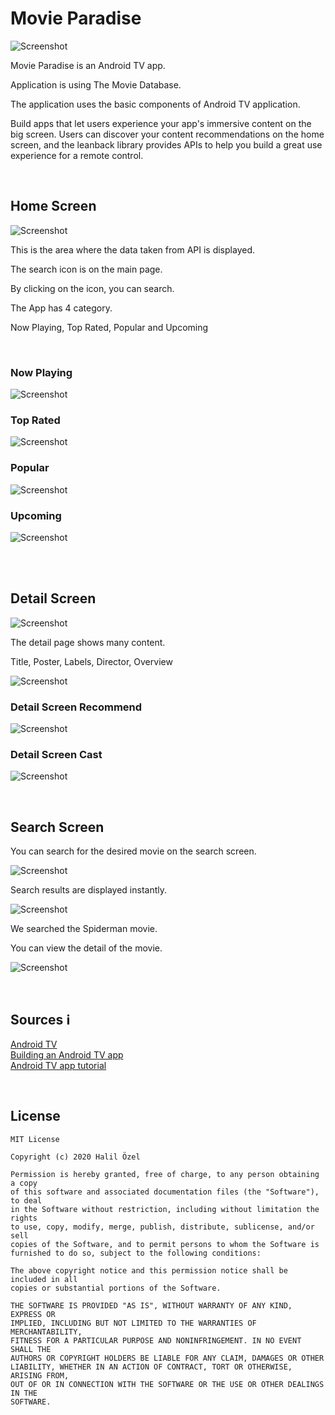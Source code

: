 # Movie Paradise

![Screenshot](https://github.com/halilozel1903/MovieParadise/blob/master/screenshots/androidtv.jpg)

Movie Paradise is an Android TV app.

Application is using The Movie Database.

The application uses the basic components of Android TV application.

Build apps that let users experience your app's immersive content on the big screen. Users can discover your content recommendations on the home screen, and the leanback library provides APIs to help you build a great use experience for a remote control.

<br>

## Home Screen

![Screenshot](https://github.com/halilozel1903/MovieParadise/blob/master/screenshots/home.png)

This is the area where the data taken from API is displayed.

The search icon is on the main page.

By clicking on the icon, you can search.

The App has 4 category.

Now Playing, Top Rated, Popular and Upcoming

<br>

### Now Playing

![Screenshot](https://github.com/halilozel1903/MovieParadise/blob/master/screenshots/nowplaying_focus.png)

### Top Rated

![Screenshot](https://github.com/halilozel1903/MovieParadise/blob/master/screenshots/toprated.png)

### Popular

![Screenshot](https://github.com/halilozel1903/MovieParadise/blob/master/screenshots/popular.png)


### Upcoming

![Screenshot](https://github.com/halilozel1903/MovieParadise/blob/master/screenshots/upcoming.png)

<br> <br>


## Detail Screen

![Screenshot](https://github.com/halilozel1903/MovieParadise/blob/master/screenshots/detail.png)

The detail page shows many content.

Title, Poster, Labels, Director, Overview

![Screenshot](https://github.com/halilozel1903/MovieParadise/blob/master/screenshots/detail_area.png)


### Detail Screen Recommend

![Screenshot](https://github.com/halilozel1903/MovieParadise/blob/master/screenshots/detail_recommend.png)


### Detail Screen Cast

![Screenshot](https://github.com/halilozel1903/MovieParadise/blob/master/screenshots/detail_cast.png)

<br>

## Search Screen

You can search for the desired movie on the search screen.

![Screenshot](https://github.com/halilozel1903/MovieParadise/blob/master/screenshots/search.png)

Search results are displayed instantly.

![Screenshot](https://github.com/halilozel1903/MovieParadise/blob/master/screenshots/search_result.png)

We searched the Spiderman movie.

You can view the detail of the movie.

![Screenshot](https://github.com/halilozel1903/MovieParadise/blob/master/screenshots/search_result_detail.png)

<br>

## Sources ℹ️

[Android TV](https://developer.android.com/tv/) <br>
[Building an Android TV app](https://medium.com/@Marcus_fNk/building-an-android-tv-app-part-1-7f59b3747446)<br>
[Android TV app tutorial](http://corochann.com/android-tv-application-hands-on-tutorial)

<br>

## License
```
MIT License

Copyright (c) 2020 Halil Özel

Permission is hereby granted, free of charge, to any person obtaining a copy
of this software and associated documentation files (the "Software"), to deal
in the Software without restriction, including without limitation the rights
to use, copy, modify, merge, publish, distribute, sublicense, and/or sell
copies of the Software, and to permit persons to whom the Software is
furnished to do so, subject to the following conditions:

The above copyright notice and this permission notice shall be included in all
copies or substantial portions of the Software.

THE SOFTWARE IS PROVIDED "AS IS", WITHOUT WARRANTY OF ANY KIND, EXPRESS OR
IMPLIED, INCLUDING BUT NOT LIMITED TO THE WARRANTIES OF MERCHANTABILITY,
FITNESS FOR A PARTICULAR PURPOSE AND NONINFRINGEMENT. IN NO EVENT SHALL THE
AUTHORS OR COPYRIGHT HOLDERS BE LIABLE FOR ANY CLAIM, DAMAGES OR OTHER
LIABILITY, WHETHER IN AN ACTION OF CONTRACT, TORT OR OTHERWISE, ARISING FROM,
OUT OF OR IN CONNECTION WITH THE SOFTWARE OR THE USE OR OTHER DEALINGS IN THE
SOFTWARE.
```

